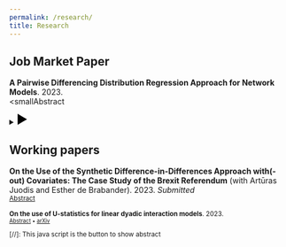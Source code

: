```yaml
---
permalink: /research/
title: Research
---
```


## Job Market Paper

**A Pairwise Differencing Distribution Regression Approach for Network Models**. 2023.\
  <smallAbstract</small><details>
  <small>
   <summary><div class="triangle"></div></small>
  </summary>
  <small>This paper proposes a novel estimation method for distribution regressions in a network setting, considering the effects of covariates on the entire outcome distribution rather than just on the mean. I adopt a semiparametric approach, taking into account two-way unit-specific effects that are treated as fixed parameters to be estimated. Thus, I extend the standard distribution regression approach to a network setting by estimating multiple binary choice models with twoway fixed effects for different thresholds of the distribution. Instead of using bias-correction methods to address the incidental parameter problem, as previously proposed in the literature, I propose to employ a conditional maximum-likelihood approach (Charbonneau (2017), Jochmans (2018)) that differentiates out the unit-specific effects. This method yields consistent point estimates that converge at a parametric rate and remain asymptotically unbiased in the tails of the outcome distribution, where the underlying network can be seen as sparse. Monte Carlo simulations validate these findings for both single cut-offs and the overall outcome distribution. The empirical application focuses on gravity equations for bilateral trade, demonstrating the effectiveness of the proposed approach in cases where the outcome variable is bounded below at zero.</small>
</details>

## Working papers

**On the Use of the Synthetic Difference-in-Differences Approach with(-out) Covariates: The Case Study of the Brexit Referendum** (with Artūras Juodis and Esther de Brabander). 2023. *Submitted*\
<small><a href="#/" onclick="visib('brexit')">Abstract</a>
<div id="brexit" style="display: none; text-align: justify; line-height: 1.1; margin: -1em 0em 1em 0em" ><small>
The Synthetic Control (SC) method has been a popular and dominant method to evaluate treatment and intervention effects in the last two decades. The method is powerful yet very intuitive to use both for empirical researchers and policy experts, but is not without shortcomings. As a response to this, the new Demeaned SC (DSC) and Synthetic Differencein-differences (SDID) approaches were introduced in the literature. In this paper, we evaluate the relative benefits of using DSC and SDID using in-sample placebo analysis on the real data on the Brexit referendum, as well as an extensive Monte Carlo study. Overall, using the SDID methodology, we find that the estimated effect of the Brexit referendum on UK GDP at the end of 2018 and 2019 is higher than previously documented in the literature.
</small></div>

**On the use of U-statistics for linear dyadic interaction models**. 2023.\
<small><a href="#/" onclick="visib('dyadic')">Abstract</a> &bull; [arXiv](https://arxiv.org/abs/2309.02089)</small>
<div id="dyadic" style="display: none; text-align: justify; line-height: 1.1; margin: -1em 0em 1em 0em" ><small>
Even though dyadic regressions are widely used in empirical applications, the (asymptotic) properties of estimation methods only began to be studied recently in the literature. This paper aims to provide in a step-by-step manner how U-statistics tools can be applied to obtain the asymptotic properties of pairwise differences estimators for a two-way fixed effects model of dyadic interactions. More specifically, we first propose an estimator for the model that relies on pairwise differencing such that the fixed effects are differenced out. As a result, the summands of the influence function will not be independent anymore, showing dependence on the individual level and translating to the fact that the usual law of large numbers and central limit theorems do not straightforwardly apply. To overcome such obstacles, we show how to generalize tools of U-statistics for single-index variables to the double-indices context of dyadic datasets. A key result is that there can be different ways of defining the Hajek projection for a directed dyadic structure, which will lead to distinct, but equivalent, consistent estimators for the asymptotic variances. The results presented in this paper are easily extended to non-linear models.
</small></div>


[//]: This java script is the button to show abstract
<script>
  function visib(id) {
    var x = document.getElementById(id);
    var triangle = x.previousElementSibling.firstElementChild;

    if (x.style.display === "block") {
      x.style.display = "none";
      triangle.style.transform = "rotate(0deg)";  /* Rotate back to 0 degrees */
    } else {
      x.style.display = "block";
      triangle.style.transform = "rotate(90deg)";  /* Rotate to 90 degrees */
    }
  }
</script>

<style>
  .triangle {
    width: 0;
    height: 0;
    border-top: 10px solid transparent;  /* Change to border-top */
    border-bottom: 10px solid transparent;  /* Change to border-bottom */
    border-left: 17px solid black;  /* Change to border-left */
    display: inline-block;
    margin-right: 10px;
    transition: transform 0.3s ease;
  }
  details[open] .triangle {
    transform: rotate(90deg);
  }
</style>

